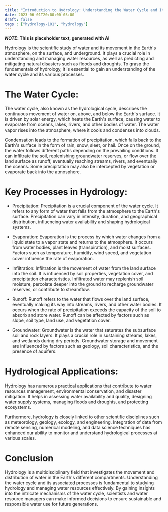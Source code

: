 ```yaml
---
title: "Introduction to Hydrology: Understanding the Water Cycle and Its Processes"
date: 2023-06-01T20:00:00-03:00
draft: false
tags : ["hydrology-101", "hydrology"]
---
```


***NOTE*: This is placeholder text, generated with AI**

Hydrology is the scientific study of water and its movement in the Earth's atmosphere, on the surface, and underground. It plays a crucial role in understanding and managing water resources, as well as predicting and mitigating natural disasters such as floods and droughts. To grasp the fundamentals of hydrology, it is essential to gain an understanding of the water cycle and its various processes.

# The Water Cycle:

The water cycle, also known as the hydrological cycle, describes the continuous movement of water on, above, and below the Earth's surface. It is driven by solar energy, which heats the Earth's surface, causing water to evaporate from oceans, lakes, rivers, and other bodies of water. The water vapor rises into the atmosphere, where it cools and condenses into clouds.

Condensation leads to the formation of precipitation, which falls back to the Earth's surface in the form of rain, snow, sleet, or hail. Once on the ground, the water follows different paths depending on the prevailing conditions. It can infiltrate the soil, replenishing groundwater reserves, or flow over the land surface as runoff, eventually reaching streams, rivers, and eventually the oceans. Some precipitation may also be intercepted by vegetation or evaporate back into the atmosphere.

# Key Processes in Hydrology:

+ Precipitation: Precipitation is a crucial component of the water cycle. It refers to any form of water that falls from the atmosphere to the Earth's surface. Precipitation can vary in intensity, duration, and geographical distribution, influencing water availability and shaping hydrological systems.

+ Evaporation: Evaporation is the process by which water changes from a liquid state to a vapor state and returns to the atmosphere. It occurs from water bodies, plant leaves (transpiration), and moist surfaces. Factors such as temperature, humidity, wind speed, and vegetation cover influence the rate of evaporation.

+ Infiltration: Infiltration is the movement of water from the land surface into the soil. It is influenced by soil properties, vegetation cover, and precipitation characteristics. Infiltrated water may replenish soil moisture, percolate deeper into the ground to recharge groundwater reserves, or contribute to streamflow.

+ Runoff: Runoff refers to the water that flows over the land surface, eventually making its way into streams, rivers, and other water bodies. It occurs when the rate of precipitation exceeds the capacity of the soil to absorb and store water. Runoff can be affected by factors such as slope, soil type, land use, and vegetation cover.

+ Groundwater: Groundwater is the water that saturates the subsurface soil and rock layers. It plays a crucial role in sustaining streams, lakes, and wetlands during dry periods. Groundwater storage and movement are influenced by factors such as geology, soil characteristics, and the presence of aquifers.

# Hydrological Applications:

Hydrology has numerous practical applications that contribute to water resources management, environmental conservation, and disaster mitigation. It helps in assessing water availability and quality, designing water supply systems, managing floods and droughts, and protecting ecosystems.

Furthermore, hydrology is closely linked to other scientific disciplines such as meteorology, geology, ecology, and engineering. Integration of data from remote sensing, numerical modeling, and data science techniques has enhanced our ability to monitor and understand hydrological processes at various scales.

# Conclusion

Hydrology is a multidisciplinary field that investigates the movement and distribution of water in the Earth's different compartments. Understanding the water cycle and its associated processes is fundamental to studying hydrology and managing water resources effectively. By gaining insights into the intricate mechanisms of the water cycle, scientists and water resource managers can make informed decisions to ensure sustainable and responsible water use for future generations.